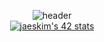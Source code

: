 

<div align="center">
  

  ![header](https://capsule-render.vercel.app/api?type=waving&color=CED3D6&height=200&section=header&text=Cihlazom&fontSize=100&fontColor=98B4D4)
  </br>
  [![jaeskim's 42 stats](https://badge42.herokuapp.com/api/stats/cshelob)](https://github.com/Cihlazom/badge42)

</div>

<!--
**Cihlazom/Cihlazom** is a ✨ _special_ ✨ repository because its `README.md` (this file) appears on your GitHub profile.

Here are some ideas to get you started:

- 🔭 I’m currently working on ...
- 🌱 I’m currently learning ...
- 👯 I’m looking to collaborate on ...
- 🤔 I’m looking for help with ...
- 💬 Ask me about ...
- 📫 How to reach me: ...
- 😄 Pronouns: ...
- ⚡ Fun fact: ...
-->
